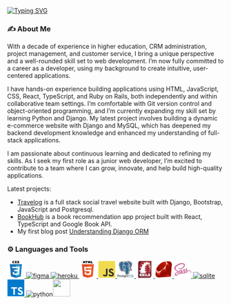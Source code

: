 [![Typing SVG](https://readme-typing-svg.demolab.com/?lines=Hi,+I'm+Ellen;Welcome+to+my+profile)](https://git.io/typing-svg)

### ✍️ About Me

With a decade of experience in higher education, CRM administration, project management, and customer service, I bring a unique perspective and a well-rounded skill set to web development. I’m now fully committed to a career as a developer, using my background to create intuitive, user-centered applications.

I have hands-on experience building applications using HTML, JavaScript, CSS, React, TypeScript, and Ruby on Rails, both independently and within collaborative team settings. I’m comfortable with Git version control and object-oriented programming, and I’m currently expanding my skill set by learning Python and Django. My latest project involves building a dynamic e-commerce website with Django and MySQL, which has deepened my backend development knowledge and enhanced my understanding of full-stack applications.

I am passionate about continuous learning and dedicated to refining my skills. As I seek my first role as a junior web developer, I’m excited to contribute to a team where I can grow, innovate, and help build high-quality applications.

Latest projects:
-  <a href="https://github.com/ellenycc/travelog">Travelog</a> is a full stack social travel website built with Django, Bootstrap, JavaScript and Postgresql.
- <a href="https://book-hub-nu-five.vercel.app/">BookHub</a> is a book recommendation app project built with React, TypeScript and Google Book API.
- My first blog post <a href="https://dev.to/ellenycc/understanding-django-orm-hh0">Understanding Django ORM</a>

### ⚙️ Languages and Tools
<p align="left"> <a href="https://www.w3schools.com/css/" target="_blank" rel="noreferrer"> <img src="https://raw.githubusercontent.com/devicons/devicon/master/icons/css3/css3-original-wordmark.svg" alt="css3" width="40" height="40"/> </a> <a href="https://www.figma.com/" target="_blank" rel="noreferrer"> <img src="https://www.vectorlogo.zone/logos/figma/figma-icon.svg" alt="figma" width="40" height="40"/> </a> <a href="https://heroku.com" target="_blank" rel="noreferrer"> <img src="https://www.vectorlogo.zone/logos/heroku/heroku-icon.svg" alt="heroku" width="40" height="40"/> </a> <a href="https://www.w3.org/html/" target="_blank" rel="noreferrer"> <img src="https://raw.githubusercontent.com/devicons/devicon/master/icons/html5/html5-original-wordmark.svg" alt="html5" width="40" height="40"/> </a> <a href="https://developer.mozilla.org/en-US/docs/Web/JavaScript" target="_blank" rel="noreferrer"> <img src="https://raw.githubusercontent.com/devicons/devicon/master/icons/javascript/javascript-original.svg" alt="javascript" width="40" height="40"/> </a> <a href="https://www.postgresql.org" target="_blank" rel="noreferrer"> <img src="https://raw.githubusercontent.com/devicons/devicon/master/icons/postgresql/postgresql-original-wordmark.svg" alt="postgresql" width="40" height="40"/> </a> <a href="https://rubyonrails.org" target="_blank" rel="noreferrer"> <img src="https://raw.githubusercontent.com/devicons/devicon/master/icons/rails/rails-original-wordmark.svg" alt="rails" width="40" height="40"/> </a> <a href="https://www.ruby-lang.org/en/" target="_blank" rel="noreferrer"> <img src="https://raw.githubusercontent.com/devicons/devicon/master/icons/ruby/ruby-original.svg" alt="ruby" width="40" height="40"/> </a> <a href="https://sass-lang.com" target="_blank" rel="noreferrer"> <img src="https://raw.githubusercontent.com/devicons/devicon/master/icons/sass/sass-original.svg" alt="sass" width="40" height="40"/> </a> <a href="https://www.sqlite.org/" target="_blank" rel="noreferrer"> <img src="https://www.vectorlogo.zone/logos/sqlite/sqlite-icon.svg" alt="sqlite" width="40" height="40"/> </a> <a href="https://www.typescriptlang.org/" target="_blank" rel="noreferrer"> <img src="https://raw.githubusercontent.com/devicons/devicon/master/icons/typescript/typescript-original.svg" alt="typescript" width="40" height="40"/> </a> <img src="https://cdn.jsdelivr.net/gh/devicons/devicon@latest/icons/python/python-original-wordmark.svg"  alt="python" width="40" height="40"/><img src="https://cdn.jsdelivr.net/gh/devicons/devicon@latest/icons/django/django-plain.svg" width="40" height="40"/></p>
